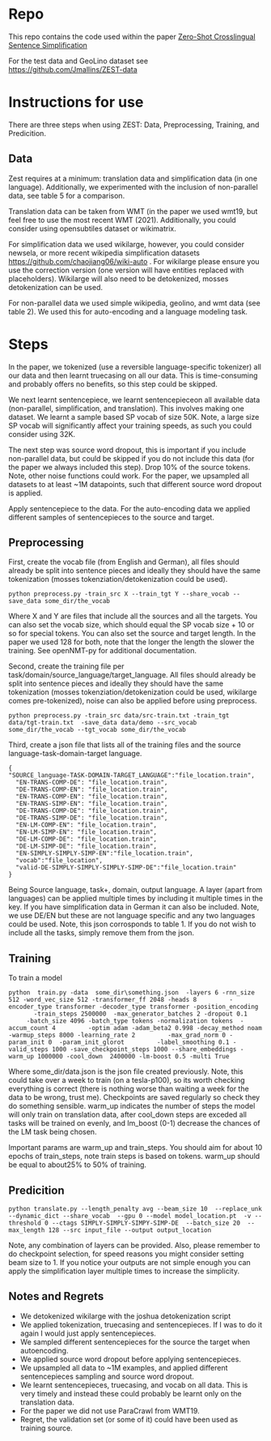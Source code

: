 # Repo

This repo contains the code used within the paper [Zero-Shot Crosslingual Sentence Simplification](http://link.to.come.later)


For the test data and GeoLino dataset see https://github.com/Jmallins/ZEST-data

# Instructions for use 

There are three steps when using ZEST: Data, Preprocessing, Training, and Predicition. 


## Data

Zest requires at a minimum: translation data and simplification data (in one language). Additionally, we experimented with the inclusion of non-parallel data, see table 5 for a comparison. 

Translation data can be taken from WMT (in the paper we used wmt19, but feel free to use the most recent WMT (2021). Additionally, you could consider using opensubtiles dataset or wikimatrix. 

For simplification data we used wikilarge, however, you could consider newsela, or more recent wikipedia simplification datasets https://github.com/chaojiang06/wiki-auto . For wikilarge please ensure you use the correction version (one version will have entities replaced with placeholders). Wikilarge will also need to be detokenized, mosses detokenization can be used. 

For non-parallel data we used simple wikipedia, geolino, and wmt data (see table 2). We used this for auto-encoding and a language modeling task.

# Steps

In the paper, we tokenized (use a reversible language-specific tokenizer) all our data and then learnt truecasing on all our data. This is time-consuming and probably offers no benefits, so this step could be skipped.

We next learnt sentencepiece, we learnt sentencepieceon all available data (non-parallel, simplification, and translation). This involves making one dataset. We learnt a sample based SP vocab of size 50K. Note, a large size SP vocab will significantly affect your training speeds, as such you could consider using 32K. 

The next step was source word dropout, this is important if you include non-parallel data, but could be skipped if you do not include this data (for the paper we always included this step). Drop 10% of the source tokens. Note, other noise functions could work.  For the paper, we upsampled all datasets to at least ~1M datapoints, such that different source word dropout is applied. 

Apply sentencepiece to the data. For the auto-encoding data we applied different samples of sentencepieces to the source and target.




## Preprocessing

First, create the vocab file (from English and German), all files should already be split into sentence pieces and ideally they should have the same tokenization (mosses tokenziation/detokenization could be used).

```
python preprocess.py -train_src X --train_tgt Y --share_vocab --save_data some_dir/the_vocab
```
Where X and Y are files that include all the sources and all the targets. You can also set the vocab size, which should equal the SP vocab size + 10 or so for special tokens. You can also set the source and target length. In the paper we used 128 for both, note that the longer the length the slower the training. See openNMT-py for additional documentation. 

Second, create the training file per task/domain/source_language/target_language. All files should already be split into sentence pieces and ideally they should have the same tokenization (mosses tokenziation/detokenization could be used, wikilarge comes pre-tokenized), noise can also be applied before using preprocess.
```
python preprocess.py -train_src data/src-train.txt -train_tgt data/tgt-train.txt  -save_data data/demo --src_vocab some_dir/the_vocab --tgt_vocab some_dir/the_vocab 
```

Third, create a json file that lists all of the training files and the source language-task-domain-target language.

```
{
"SOURCE_language-TASK-DOMAIN-TARGET_LANGUAGE":"file_location.train",
  "EN-TRANS-COMP-DE": "file_location.train",
  "DE-TRANS-COMP-EN": "file_location.train",
  "EN-TRANS-COMP-EN": "file_location.train",
  "EN-TRANS-SIMP-EN": "file_location.train",
  "DE-TRANS-COMP-DE": "file_location.train",
  "DE-TRANS-SIMP-DE": "file_location.train",
  "EN-LM-COMP-EN": "file_location.train",
  "EN-LM-SIMP-EN": "file_location.train",
  "DE-LM-COMP-DE": "file_location.train",
  "DE-LM-SIMP-DE": "file_location.train",
  "EN-SIMPLY-SIMPLY-SIMP-EN":"file_location.train",
  "vocab":"file_location",
  "valid-DE-SIMPLY-SIMPLY-SIMPLY-SIMP-DE":"file_location.train"
}

```
Being Source language, task+, domain, output language. A layer (apart from languages) can be applied multiple times by including it multiple times in the key.  If you have simplification data in German it can also be included. Note, we use DE/EN but these are not language specific and any two languages could be used. Note, this json corrosponds to table 1. If you do not wish to include all the tasks, simply remove them from the json.
##  Training

To train a model 
```
python  train.py -data  some_dir\something.json  -layers 6 -rnn_size 512 -word_vec_size 512 -transformer_ff 2048 -heads 8         -encoder_type transformer -decoder_type transformer -position_encoding         -train_steps 2500000  -max_generator_batches 2 -dropout 0.1         -batch_size 4096 -batch_type tokens -normalization tokens  -accum_count 4         -optim adam -adam_beta2 0.998 -decay_method noam -warmup_steps 8000 -learning_rate 2         -max_grad_norm 0 -param_init 0  -param_init_glorot         -label_smoothing 0.1 -valid_steps 1000 -save_checkpoint_steps 1000 --share_embeddings -warm_up 1000000 -cool_down  2400000 -lm-boost 0.5 -multi True 
```

Where some_dir/data.json is the json file created previously. Note, this could take over a week to train (on a tesla-p100), so its worth checking everything is correct (there is nothing worse than waiting a week for the data to be wrong, trust me). Checkpoints are saved regularly so check they do something sensible.  warm_up indicates the number of steps the model will only train on translation data,  after cool_down steps are exceded all tasks will be trained on evenly, and lm_boost (0-1) decrease the chances of the LM task being chosen. 

Important params are warm_up and train_steps.  You should aim for about 10 epochs of train_steps, note train steps is based on tokens. warm_up should be equal to about25\% to 50\% of training.


## Predicition 
```
python translate.py --length_penalty avg --beam_size 10  --replace_unk --dynamic_dict --share_vocab  --gpu 0 --model model_location.pt  -v --threshold 0 --ctags SIMPLY-SIMPLY-SIMPY-SIMP-DE  --batch_size 20  --max_length 128 --src input_file --output output_location 
```
Note, any combination of layers can be provided.  Also, please remember to do checkpoint selection, for speed reasons you might consider setting beam size to 1. If you notice your outputs are not simple enough you can apply the simplification layer multiple times to increase the simplicity.

## Notes and Regrets 

* We detokenized wikilarge with the joshua detokenization script
* We applied tokenization, truecasing and sentencepieces. If I was to do it again I would just apply sentencepieces.
* We sampled different sentencepieces for the source the target when autoencoding.
* We applied source word dropout before applying sentencepieces.
* We upsampled all data to ~1M examples, and applied different sentencepieces sampling and source word dropout.
* We learnt sentencepieces, truecasing, and vocab on all data. This is very timely and instead these could probably be learnt only on the translation data. 
* For the paper we did not use ParaCrawl from WMT19.
* Regret, the validation set (or some of it) could have been used as training source. 
